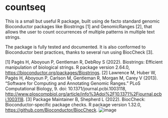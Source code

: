 # countseq

This is a small but useful R package, built using de facto standard genomic Bioconductor packages like Biostrings [1] and GenomicRanges [2], that allows the user to count occurrences of multiple patterns in multiple text strings.

The package is fully tested and documented. It is also conformed to Bioconductor best practices, thanks to several run using BiocCheck [3].

[1] Pagès H, Aboyoun P, Gentleman R, DebRoy S (2022). Biostrings: Efficient manipulation of biological strings. R package version 2.64.0, https://bioconductor.org/packages/Biostrings.
[2] Lawrence M, Huber W, Pagès H, Aboyoun P, Carlson M, Gentleman R, Morgan M, Carey V (2013). “Software for Computing and Annotating Genomic Ranges.” PLoS Computational Biology, 9. doi: 10.1371/journal.pcbi.1003118, http://www.ploscompbiol.org/article/info%3Adoi%2F10.1371%2Fjournal.pcbi.1003118.
[3] Package Maintainer B, Shepherd L (2022). BiocCheck: Bioconductor-specific package checks. R package version 1.32.0, https://github.com/Bioconductor/BiocCheck.
![image](https://user-images.githubusercontent.com/61798113/166928715-d4bb7432-9a67-4df1-9186-a25489a2df21.png)
